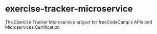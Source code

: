 # exercise-tracker-microservice
The Exercise Tracker Microservice project for freeCodeCamp's APIs and Microservices Certification 
